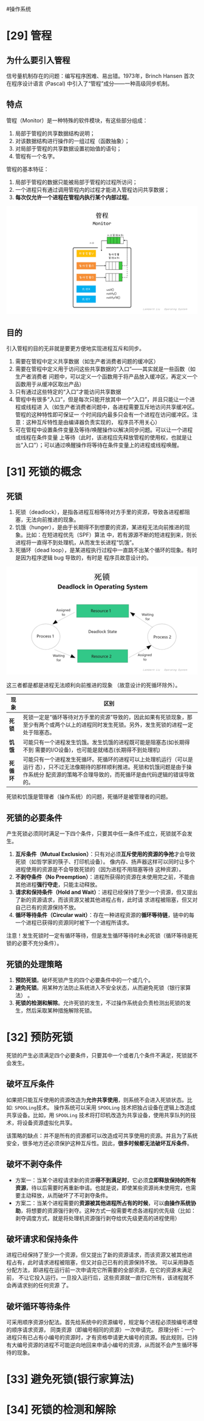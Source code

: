 #操作系统 

# [29] 管程
## 为什么要引入管程
信号量机制存在的问题：编写程序困难、易出错。1973年，Brinch Hansen 首次在程序设计语言 (Pascal) 中引入了“管程”成分——一种高级同步机制。

## 特点
管程（Monitor）是一种特殊的软件模块，有这些部分组成： 
1. 局部于管程的共享数据结构说明； 
2. 对该数据结构进行操作的一组过程（函数抽象）； 
3. 对局部于管程的共享数据设置初始值的语句；
4. 管程有一个名字。

管程的基本特征：
1. 局部于管程的数据只能被局部于管程的过程所访问；
2. 一个进程只有通过调用管程内的过程才能进入管程访问共享数据；
3. **每次仅允许一个进程在管程内执行某个内部过程**。

![](img/02_process_mngmnt/61%20管程.jpg)

## 目的
引入管程的目的无非就是要更方便地实现进程互斥和同步。
1. 需要在管程中定义共享数据（如生产者消费者问题的缓冲区） 
2. 需要在管程中定义用于访问这些共享数据的“入口”——其实就是一些函数（如生产者消费者 问题中，可以定义一个函数用于将产品放入缓冲区，再定义一个函数用于从缓冲区取出产品） 
3. 只有通过这些特定的“入口”才能访问共享数据 
4. 管程中有很多“入口”，但是每次只能开放其中一个“入口”，并且只能让一个进程或线程进 入（如生产者消费者问题中，各进程需要互斥地访问共享缓冲区。管程的这种特性即可保证一 个时间段内最多只会有一个进程在访问缓冲区。注意：这种互斥特性是由编译器负责实现的， 程序员不用关心） 
5. 可在管程中设置条件变量及等待/唤醒操作以解决同步问题。可以让一个进程或线程在条件变量 上等待（此时，该进程应先释放管程的使用权，也就是让出“入口”）；可以通过唤醒操作将等待在条件变量上的进程或线程唤醒。

# [31] 死锁的概念
## 死锁
1. 死锁（deadlock），是指各进程互相等待对方手里的资源，导致各进程都阻塞，无法向前推进的现象。 
2. 饥饿（hunger），是由于长期得不到想要的资源，某进程无法向前推进的现象。比如：在短进程优先（SPF）算法 中，若有源源不断的短进程到来，则长进程将一直得不到处理机，从而发生长进程“饥饿”。 
3. 死循环（dead loop），是某进程执行过程中一直跳不出某个循环的现象。有时是因为程序逻辑 bug 导致的，有时是 程序员故意设计的。

![](img/02_process_mngmnt/62%20死锁.jpg)

这三者都是都是进程无法顺利向前推进的现象 （故意设计的死循环除外）。

| **现象**   | **区别**                                                                                                                                                                             |
| ------ | ------------------------------------------------------------------------------------------------------------------------------------------------------------------------------- |
| **死锁**   | 死锁一定是“循环等待对方手里的资源”导致的，因此如果有死锁现象，那至少有两个或两个以上的进程同时发生死锁。另外，发生死锁的进程一定处于阻塞态。                       |
| **饥饿**   | 可能只有一个进程发生饥饿。发生饥饿的进程既可能是阻塞态(如长期得不到 需要的I/O设备)，也可能是就绪态(长期得不到处理机)                                           |
| **死循环** | 可能只有一个进程发生死循环。死循环的进程可以上处理机运行（可以是运行 态），只不过无法像期待的那样顺利推进。死锁和饥饿问题是由于操作系统分 配资源的策略不合理导致的，而死循环是由代码逻辑的错误导致的。|

死锁和饥饿是管理者（操作系统）的问题，死循环是被管理者的问题。 

## 死锁的必要条件
产生死锁必须同时满足一下四个条件，只要其中任一条件不成立，死锁就不会发生。 
1. **互斥条件（Mutual Exclusion）**：只有对必须**互斥使用的资源的争抢**才会导致死锁（如哲学家的筷子、打印机设备）。 像内存、扬声器这样可以同时让多个进程使用的资源是不会导致死锁的（因为进程不用阻塞等待 这种资源）。
2. **不剥夺条件（No Preemption）**：进程所获得的资源在未使用完之前，不能由其他进程**强行夺走**，只能主动释放。 
3. **请求和保持条件（Hold and Wait）**：进程已经保持了至少一个资源，但又提出了新的资源请求，而该资源又被其他进程占有，此时请 求进程被阻塞，但又对自己已有的资源保持不放。 
4. **循环等待条件（Circular wait）**：存在一种进程资源的**循环等待链**，链中的每一个进程已获得的资源同时被下一个进程所请求。 

注意！发生死锁时一定有循环等待，但是发生循环等待时未必死锁（循环等待是死锁的必要不充分条件）。

## 死锁的处理策略
1. **预防死锁**。破坏死锁产生的四个必要条件中的一个或几个。
2. **避免死锁**。用某种方法防止系统进入不安全状态，从而避免死锁（银行家算法） 。
3. **死锁的检测和解除**。允许死锁的发生，不过操作系统会负责检测出死锁的发生，然后采取某种措施解除死锁。

# [32] 预防死锁
死锁的产生必须满足四个必要条件，只要其中一个或者几个条件不满足，死锁就不会发生。

## 破坏互斥条件
如果把只能互斥使用的资源改造为**允许共享使用**，则系统不会进入死锁状态。比如: `SPOOLing`技术。 
操作系统可以采用 `SPOOLing` 技术把独占设备在逻辑上改造成共享设备。比如，用 `SPOOLing` 技术将打印机改造为共享设备，使用共享队列的技术，将设备资源虚拟化共享。

该策略的缺点：并不是所有的资源都可以改造成可共享使用的资源。并且为了系统安全，很多地方还必须保护这种互斥性。因此，**很多时候都无法破坏互斥条件**。

## 破坏不剥夺条件
- 方案一：当某个进程请求新的资源**得不到满足时**，它必须**立即释放保持的所有资源**，待以后需要时再重新申请。也就是说，即使某些资源尚未使用完，也需要主动释放，从而破坏了不可剥夺条件。 
- 方案二：当某个进程需要的**资源被其他进程所占有的时候**，可以**由操作系统协助**，将想要的资源强行剥夺。这种方式一般需要考虑各进程的优先级（比如：剥夺调度方式，就是将处理机资源强行剥夺给优先级更高的进程使用）

## 破坏请求和保持条件
进程已经保持了至少一个资源，但又提出了新的资源请求，而该资源又被其他进 程占有，此时请求进程被阻塞，但又对自己已有的资源保持不放。 
可以采用静态分配方法，即进程在运行前一次申请完它所需要的全部资源，在它的资源未满足前， 不让它投入运行。一旦投入运行后，这些资源就一直归它所有，该进程就不会再请求别的任何资源 了。

## 破坏循环等待条件
可采用顺序资源分配法。首先给系统中的资源编号，规定每个进程必须按编号递增的顺序请求资源， 同类资源（即编号相同的资源）一次申请完。 
原理分析：一个进程只有已占有小编号的资源时，才有资格申请更大编号的资源。按此规则，已持 有大编号资源的进程不可能逆向地回来申请小编号的资源，从而就不会产生循环等待的现象。

# [33] 避免死锁(银行家算法)

# [34] 死锁的检测和解除